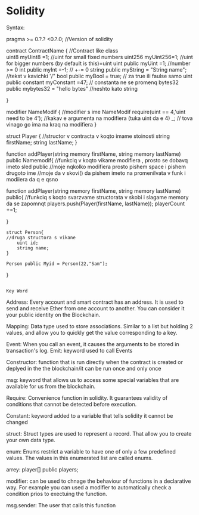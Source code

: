 # Solidity
Syntax:
    
pragma >= 0.?.? <0.?.0;                                                  //Version of solidity

  contract ContractName {                                                        //Contract like class  
                    uint8 myUint8 =1;                                      //uint for small fixed numbers
                    uint256 myUint256=1;                                   //uint for bigger numbers (by default is this)=uint
                    uint public myUint =1;                               //number >= 0
                    int public myInt =-1;                                  // +-= 0
                    string public myString = "String name";             //tekst v kavichki '/"
                    bool public myBool = true;                         // za true ili faulse samo
                    uint public constant myConstant =47;                    // constanta ne se promenq
                    bytes32 public mybytes32 = "hello bytes"                   //neshto kato string
    
}

modifier NameModif {                                                    //modifier s ime NameModif
        require(uint == 4,'uint need to be 4');                            //kakav e argumenta na modifiera (tuka uint da e 4)
        _;                                                                    // tova vinago go ima na kraq na modifiera
        }




struct Player {                                                     //structor v contracta v koqto imame stoinosti
        string firstName;
        string lastName;
          }

function addPlayer(string memory firstName, string memory lastName) public Namemodif{           //funkciq v koqto vikame modifiera , prosto se dobavq imeto sled public 
                                                                                                   //moje nqkolko modifiera prosto pishem space i pishem drugoto ime 
                                                                                               //moje da v skovi()  da pishem imeto na promenilvata v funk i modiiera da q e qsno
  


  function addPlayer(string memory firstName, string memory lastName) public{           //funkciq s koqto svarzvame structorata v skobi i slagame memory da se zapomnqt
        players.push(Player(firstName, lastName));
        playerCount +=1;

}

    struct Person{                                                                              //druga structora s vikane
        uint id;
        string name;
    }
    
    Person public Myid = Person(22,"Sam");
}


                                                                            Key Word

Address: Every account and smart contract has an address. It is used to send and receive Ether from one account to another. You can consider it your public identity on the Blockchain.

Mapping: Data type used to store associations. Similar to a list but holding 2 values, and allow you to quickly get the value corresponding to a key.

Event: When you call an event, it causes the arguments to be stored in transaction's log.
Emit: keyword used to call Events 

Constructor: function that is run directly when the contract is created or deplyed in the the blockchain/it can be run once and only once

msg: keyword that allows us to access some special variables that are available for us from the blockchain.

Require: Convenience function in solidity. It guarantees validity of conditions that cannot be detected before execution.

Constant: keyword added to a variable that tells solidity it cannot be changed

struct: Struct types are used to represent a record. That allow you to create your own data type.

enum: Enums restrict a variable to have one of only a few predefined values. The values in this enumerated list are called enums.

arrey: player[] public players;

modifier: can be used to chnage the behaviour of functions in a declarative way. For example you can used a modifier to automatically check a condition prios to exectuing the function.

msg.sender: The user that calls this function
















